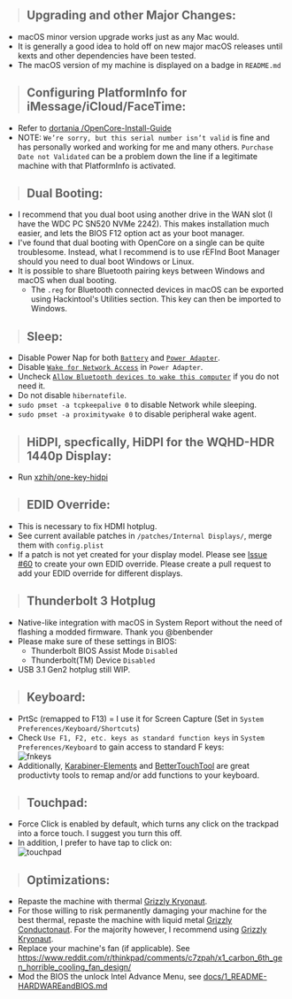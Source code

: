 > ## Upgrading and other Major Changes:

- macOS minor version upgrade works just as any Mac would.
- It is generally a good idea to hold off on new major macOS releases until kexts and other dependencies have been tested.
- The macOS version of my machine is displayed on a badge in `README.md`

> ## Configuring PlatformInfo for iMessage/iCloud/FaceTime:

- Refer to [dortania /OpenCore-Install-Guide](https://dortania.github.io/OpenCore-Post-Install/universal/iservices.html)
- NOTE: `We’re sorry, but this serial number isn’t valid` is fine and has personally worked and working for me and many others. `Purchase Date not Validated` can be a problem down the line if a legitimate machine with that PlatformInfo is activated.

> ## Dual Booting:

- I recommend that you dual boot using another drive in the WAN slot (I have the WDC PC SN520 NVMe 2242). This makes installation much easier, and lets the BIOS F12 option act as your boot manager.
- I've found that dual booting with OpenCore on a single can be quite troublesome. Instead, what I recommend is to use rEFInd Boot Manager should you need to dual boot Windows or Linux.
- It is possible to share Bluetooth pairing keys between Windows and macOS when dual booting. 
  - The `.reg` for Bluetooth connected devices in macOS can be exported using Hackintool's Utilities section. This key can then be imported to Windows.

> ## Sleep:

- Disable Power Nap for both [`Battery`](https://github.com/tylernguyen/x1c6-hackintosh/blob/master/docs/assets/img/macOS%20Settings/Battery_powernap.png) and [`Power Adapter`](https://github.com/tylernguyen/x1c6-hackintosh/blob/master/docs/assets/img/macOS%20Settings/Poweradt_powernap.png).
- Disable [`Wake for Network Access`](https://github.com/tylernguyen/x1c6-hackintosh/blob/master/docs/assets/img/macOS%20Settings/Poweradt_powernap.png) in `Power Adapter`.
- Uncheck [`Allow Bluetooth devices to wake this computer`](https://github.com/tylernguyen/x1c6-hackintosh/blob/master/docs/assets/img/macOS%20Settings/Bluetooth_wake.png) if you do not need it.
- Do not disable `hibernatefile`.
- `sudo pmset -a tcpkeepalive 0` to disable Network while sleeping.
- `sudo pmset -a proximitywake 0` to disable peripheral wake agent.

> ## HiDPI, specfically, HiDPI for the WQHD-HDR 1440p Display:

- Run [xzhih/one-key-hidpi](https://github.com/xzhih/one-key-hidpi)

> ## EDID Override:

- This is necessary to fix HDMI hotplug.
- See current available patches in `/patches/Internal Displays/`, merge them with `config.plist`
- If a patch is not yet created for your display model. Please see [Issue #60](https://github.com/tylernguyen/x1c6-hackintosh/issues/60) to create your own EDID override. Please create a pull request to add your EDID override for different displays.

> ## Thunderbolt 3 Hotplug

- Native-like integration with macOS in System Report without the need of flashing a modded firmware. Thank you @benbender
- Please make sure of these settings in BIOS:
  -  Thunderbolt BIOS Assist Mode `Disabled`
  -  Thunderbolt(TM) Device `Disabled`   
- USB 3.1 Gen2 hotplug still WIP.

> ## Keyboard:

- PrtSc (remapped to F13) = I use it for Screen Capture (Set in `System Preferences/Keyboard/Shortcuts`)
- Check `Use F1, F2, etc. keys as standard function keys` in `System Preferences/Keyboard` to gain access to standard F keys:  
  ![fnkeys](https://github.com/tylernguyen/x1c6-hackintosh/blob/master/docs/assets/img/macOS%20Settings/fnkeys.png)
- Additionally, [Karabiner-Elements](https://karabiner-elements.pqrs.org/) and [BetterTouchTool](https://folivora.ai/) are great productivty tools to remap and/or add functions to your keyboard.

> ## Touchpad:

- Force Click is enabled by default, which turns any click on the trackpad into a force touch. I suggest you turn this off.
- In addition, I prefer to have tap to click on:  
  ![touchpad](https://github.com/tylernguyen/x1c6-hackintosh/blob/master/docs/assets/img/macOS%20Settings/touchpad.png)

> ## Optimizations:

- Repaste the machine with thermal [Grizzly Kryonaut](https://www.thermal-grizzly.com/en/products/16-kryonaut-en).
- For those willing to risk permanently damaging your machine for the best thermal, repaste the machine with liquid metal [Grizzly Conductonaut](https://www.thermal-grizzly.com/produkte/25-conductonaut). For the majority however, I recommend using [Grizzly Kryonaut](https://www.thermal-grizzly.com/en/products/16-kryonaut-en).
- Replace your machine's fan (if applicable). See https://www.reddit.com/r/thinkpad/comments/c7zpah/x1_carbon_6th_gen_horrible_cooling_fan_design/
- Mod the BIOS the unlock Intel Advance Menu, see [docs/1_README-HARDWAREandBIOS.md](https://github.com/tylernguyen/x1c6-hackintosh/blob/master/docs/1_README-HARDWAREandBIOS.md)
